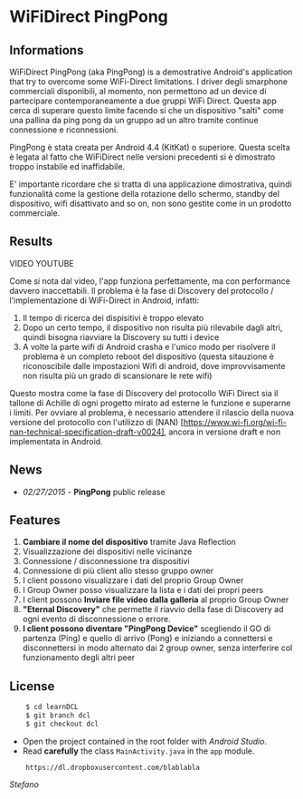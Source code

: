 # WiFiDirect PingPong

## Informations
WiFiDirect PingPong (aka PingPong) is a demostrative Android's application that try to overcome some WiFi-Direct limitations.
I driver degli smarphone commerciali disponibili, al momento, non permettono ad un device di partecipare contemporaneamente a due gruppi WiFi Direct.
Questa app cerca di superare questo limite facendo si che un dispositivo "salti" come una pallina da ping pong da un gruppo ad un altro tramite continue connessione e riconnessioni.

PingPong è stata creata per Android 4.4 (KitKat) o superiore. Questa scelta è legata al fatto che WiFiDirect nelle versioni precedenti si è dimostrato troppo instabile ed inaffidabile.

E' importante ricordare che si tratta di una applicazione dimostrativa, quindi funzionalità come la gestione della rotazione dello schermo, standby del dispositivo, wifi disattivato and so on, non sono gestite come in un prodotto commerciale.

## Results
VIDEO YOUTUBE 

Come si nota dal video, l'app funziona perfettamente, ma con performance davvero inaccettabili. 
Il problema è la fase di Discovery del protocollo / l'implementazione di WiFi-Direct in Android, infatti:
1. Il tempo di ricerca dei dispisitivi è troppo elevato
2. Dopo un certo tempo, il dispositivo non risulta più rilevabile dagli altri, quindi bisogna riavviare la Discovery su tutti i device
3. A volte la parte wifi di Android crasha e l'unico modo per risolvere il problema è un completo reboot del dispositivo (questa sitauzione è riconoscibile dalle impostazioni Wifi di android, dove improvvisamente non risulta più un grado di scansionare le rete wifi)

Questo mostra come la fase di Discovery del protocollo WiFi Direct sia il tallone di Achille di ogni progetto mirato ad esterne le funzione e superarne i limiti.
Per ovviare al problema, è necessario attendere il rilascio della nuova versione del protocollo con l'utilizzo di (NAN) [https://www.wi-fi.org/wi-fi-nan-technical-specification-draft-v0024], ancora in versione draft e non implementata in Android.


## News
- *02/27/2015* - **PingPong** public release


## Features
1. **Cambiare il nome del dispositivo** tramite Java Reflection
2. Visualizzazione dei dispositivi nelle vicinanze
3. Connessione / disconnessione tra dispositivi
4. Connessione di più client allo stesso gruppo owner
5. I client possono visualizzare i dati del proprio Group Owner
6. I Group Owner posso visualizzare la lista e i dati dei propri peers
7. I client possono **Inviare file video dalla galleria** al proprio Group Owner
8. **"Eternal Discovery"** che permette il riavvio della fase di Discovery ad ogni evento di disconnessione o errore.
9. **I client possono diventare "PingPong Device"** scegliendo il GO di partenza (Ping) e quello di arrivo (Pong) e iniziando a connettersi e disconnettersi in modo alternato dai 2 group owner, senza interferire col funzionamento degli altri peer

## License







``` bash
    $ cd learnDCL
    $ git branch dcl
    $ git checkout dcl
```
* Open the project contained in the root folder with *Android Studio*.
* Read **carefully** the class `MainActivity.java` in the `app` module. 

```
    https://dl.dropboxusercontent.com/blablabla
```


*Stefano*
